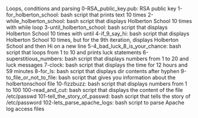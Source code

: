 Loops, conditions and parsing
0-RSA_public_key.pub: RSA public key
1-for_holberton_school: bash script that prints text 10 times
2-while_holberton_school: bash script that displays Holberton School 10 times with while loop
3-until_holberton_school: bash script that displays Holberton School 10 times with until
4-if_9_say_hi: bash script that displays Holberton School 10 times, but for the 9th iteration, displays Holberton School and then Hi on a new line
5-4_bad_luck_8_is_your_chance: bash script that loops from 1 to 10 and prints luck statements
6-superstitious_numbers: bash script that displays numbers from 1 to 20 and luck messages
7-clock: bash script that displays the time for 12 hours and 59 minutes
8-for_ls: bash script that displays dir contents after hyphen
9-to_file_or_not_to_file: bash script that gives you information about the holbertonschool file
10-fizzbuzz: bash script that displays numbers from 1 to 100
100-read_and_cut: bash script that displays the content of the file /etc/passwd
101-tell_the_story_of_passwd: bash script that tells the story of /etc/password
102-lets_parse_apache_logs: bash script to parse Apache log access files
